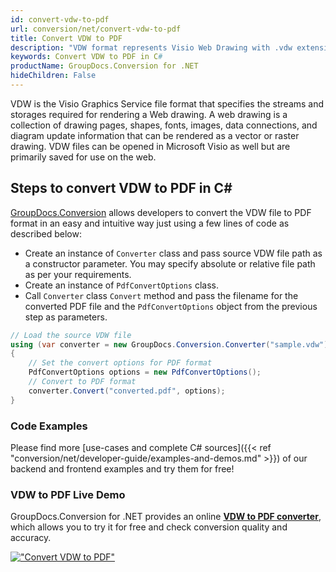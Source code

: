 ```yaml
---
id: convert-vdw-to-pdf
url: conversion/net/convert-vdw-to-pdf
title: Convert VDW to PDF
description: "VDW format represents Visio Web Drawing with .vdw extension. Learn how to convert VDW to PDF file programmatically in C# language using GroupDocs.Conversion for .NET library."
keywords: Convert VDW to PDF in C#
productName: GroupDocs.Conversion for .NET
hideChildren: False
---
```


VDW is the Visio Graphics Service file format that specifies the streams and storages required for rendering a Web drawing. A web drawing is a collection of drawing pages, shapes, fonts, images, data connections, and diagram update information that can be rendered as a vector or raster drawing. VDW files can be opened in Microsoft Visio as well but are primarily saved for use on the web.

## Steps to convert VDW to PDF in C#

[GroupDocs.Conversion](https://products.groupdocs.com/conversion/net) allows developers to convert the VDW file to PDF format in an easy and intuitive way just using a few lines of code as described below:

* Create an instance of `Converter` class and pass source VDW file path as a constructor parameter. You may specify absolute or relative file path as per your requirements. 
* Create an instance of `PdfConvertOptions` class.
* Call `Converter` class `Convert` method and pass the filename for the converted PDF file and the `PdfConvertOptions` object from the previous step as parameters.

```csharp
// Load the source VDW file
using (var converter = new GroupDocs.Conversion.Converter("sample.vdw"))
{
    // Set the convert options for PDF format
    PdfConvertOptions options = new PdfConvertOptions();
    // Convert to PDF format
    converter.Convert("converted.pdf", options);
}
```

### Code Examples

Please find more [use-cases and complete C# sources]({{< ref "conversion/net/developer-guide/examples-and-demos.md" >}}) of our backend and frontend examples and try them for free!

### VDW to PDF Live Demo

GroupDocs.Conversion for .NET provides an online [**VDW to PDF converter**](https://products.groupdocs.app/conversion/vdw-to-pdf), which allows you to try it for free and check conversion quality and accuracy.

[!["Convert VDW to PDF"](conversion/net/images/convert-vdw-to-pdf.png)](https://products.groupdocs.app/conversion/vdw-to-pdf)